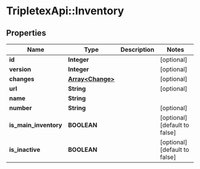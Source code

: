 # TripletexApi::Inventory

## Properties
Name | Type | Description | Notes
------------ | ------------- | ------------- | -------------
**id** | **Integer** |  | [optional] 
**version** | **Integer** |  | [optional] 
**changes** | [**Array&lt;Change&gt;**](Change.md) |  | [optional] 
**url** | **String** |  | [optional] 
**name** | **String** |  | 
**number** | **String** |  | [optional] 
**is_main_inventory** | **BOOLEAN** |  | [optional] [default to false]
**is_inactive** | **BOOLEAN** |  | [optional] [default to false]


